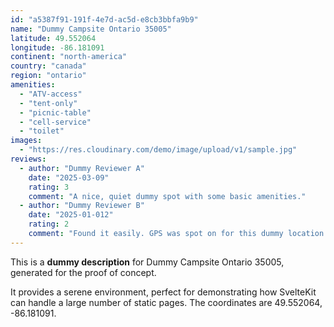 ```yaml
---
id: "a5387f91-191f-4e7d-ac5d-e8cb3bbfa9b9"
name: "Dummy Campsite Ontario 35005"
latitude: 49.552064
longitude: -86.181091
continent: "north-america"
country: "canada"
region: "ontario"
amenities:
  - "ATV-access"
  - "tent-only"
  - "picnic-table"
  - "cell-service"
  - "toilet"
images:
  - "https://res.cloudinary.com/demo/image/upload/v1/sample.jpg"
reviews:
  - author: "Dummy Reviewer A"
    date: "2025-03-09"
    rating: 3
    comment: "A nice, quiet dummy spot with some basic amenities."
  - author: "Dummy Reviewer B"
    date: "2025-01-012"
    rating: 2
    comment: "Found it easily. GPS was spot on for this dummy location."
---
```


This is a **dummy description** for Dummy Campsite Ontario 35005, generated for the proof of concept.

It provides a serene environment, perfect for demonstrating how SvelteKit can handle a large number of static pages. The coordinates are 49.552064, -86.181091.
